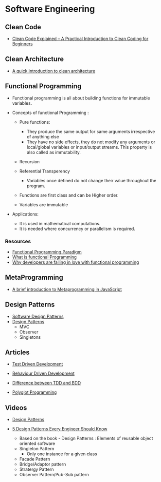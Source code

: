 # Software Engineering

## Clean Code 

- [Clean Code Explained – A Practical Introduction to Clean Coding for Beginners](https://www.freecodecamp.org/news/clean-coding-for-beginners/)

## Clean Architecture 

- [A quick introduction to clean architecture](https://www.freecodecamp.org/news/a-quick-introduction-to-clean-architecture-990c014448d2/)

## Functional Programming 

- Functional programming is all about building functions for immutable variables.
- Concepts of functional Programming :
    - Pure functions:
        - They produce the same output for same arguments irrespective of anything else
        - They have no side effects, they do not modify any arguments or local/global variables or input/output streams. This property is also called as immutability.

    - Recursion
    - Referential Transperency 
        - Variables once defined do not change their value throughout the program.
    - Functions are first class and can be Higher order.
    - Variables are immutable 

- Applications:
    - It is used in mathematical computations.
    - It is needed where concurrency or parallelism is required.

### Resources 
- [Functional Programming Paradigm](https://www.geeksforgeeks.org/functional-programming-paradigm/)
- [What is functional Programming](https://medium.com/javascript-scene/master-the-javascript-interview-what-is-functional-programming-7f218c68b3a0)
- [Why developers are falling in love with functional programming](https://towardsdatascience.com/why-developers-are-falling-in-love-with-functional-programming-13514df4048e)

## MetaProgramming 

- [A brief introduction to Metaprogramming in JavaScript](https://medium.com/jspoint/a-brief-introduction-to-metaprogramming-in-javascript-88d13ed407b5)

## Design Patterns 

- [Software Design Patterns](https://www.geeksforgeeks.org/software-design-patterns/)
- [Design Patterns](https://www.tutorialspoint.com/design_pattern/design_pattern_overview.htm)
    - MVC
    - Observer
    - Singletons



## Articles

- [Test Driven Development](https://www.geeksforgeeks.org/test-driven-development-tdd/)
- [Behaviour Driven Development](https://www.geeksforgeeks.org/behavioral-driven-development-bdd-in-software-engineering/?ref=rp)
- [Difference between TDD and BDD](https://www.geeksforgeeks.org/difference-between-bdd-vs-tdd-in-software-engineering/?ref=rp)

- [Polyglot Programming](https://medium.com/@guestposts_92864/what-is-a-polyglot-programmer-and-why-you-should-become-one-e5629bf720c2)

## Videos

- [Design Patterns](https://www.youtube.com/watch?v=NU_1StN5Tkk)

- [5 Design Patterns Every Engineer Should Know](https://www.youtube.com/watch?v=FLmBqI3IKMA)
    - Based on the book - Design Patterns : Elements of reusable object oriented software 
    - Singleton Pattern
        - Only one instance for a given class
    - Facade Pattern
    - Bridge/Adaptor pattern
    - Stratergy Pattern
    - Observer Pattern/Pub-Sub pattern